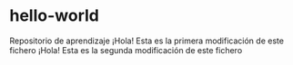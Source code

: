 # hello-world
Repositorio de aprendizaje
¡Hola! Esta es la primera modificación de este fichero
¡Hola! Esta es la segunda modificación de este fichero 
